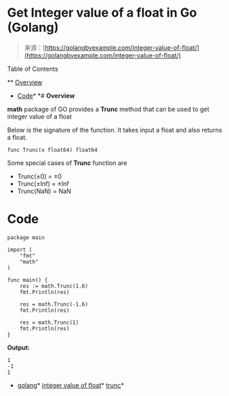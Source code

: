 <!--yml
category: 未分类
date: 2024-10-13 06:14:35
-->

# Get Integer value of a float in Go (Golang)

> 来源：[https://golangbyexample.com/integer-value-of-float/](https://golangbyexample.com/integer-value-of-float/)

Table of Contents

 **   [Overview](#Overview "Overview")
*   [Code](#Code "Code")*  *# **Overview**

**math** package of GO provides a **Trunc** method that can be used to get integer value of a float

Below is the signature of the function. It takes input a float and also returns a float.

```
func Trunc(x float64) float64
```

Some special cases of **Trunc** function are

*   Trunc(±0) = ±0
*   Trunc(±Inf) = ±Inf
*   Trunc(NaN) = NaN

# **Code**

```
package main

import (
    "fmt"
    "math"
)

func main() {
    res := math.Trunc(1.6)
    fmt.Println(res)

    res = math.Trunc(-1.6)
    fmt.Println(res)

    res = math.Trunc(1)
    fmt.Println(res)
}
```

**Output:**

```
1
-1
1
```

*   [golang](https://golangbyexample.com/tag/golang/)*   [integer value of float](https://golangbyexample.com/tag/integer-value-of-float/)*   [trunc](https://golangbyexample.com/tag/trunc/)*